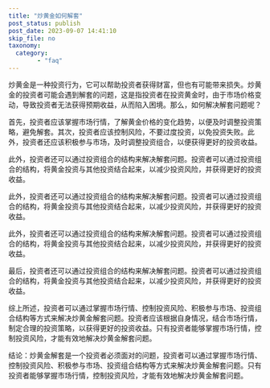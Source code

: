 ```yaml
---
title: "炒黄金如何解套"
post_status: publish
post_date: 2023-09-07 14:41:10
skip_file: no
taxonomy:
  category:
        - "faq"
---
```


炒黄金是一种投资行为，它可以帮助投资者获得财富，但也有可能带来损失。炒黄金的投资者可能会遇到解套的问题，这是指投资者在投资黄金时，由于市场价格变动，导致投资者无法获得预期收益，从而陷入困境。那么，如何解决解套问题呢？

首先，投资者应该掌握市场行情，了解黄金价格的变化趋势，以便及时调整投资策略，避免解套。其次，投资者应该控制风险，不要过度投资，以免投资失败。此外，投资者还应该积极参与市场，及时调整投资组合，以便获得更好的投资收益。

此外，投资者还可以通过投资组合的结构来解决解套问题。投资者可以通过投资组合的结构，将黄金投资与其他投资结合起来，以减少投资风险，并获得更好的投资收益。

此外，投资者还可以通过投资组合的结构来解决解套问题。投资者可以通过投资组合的结构，将黄金投资与其他投资结合起来，以减少投资风险，并获得更好的投资收益。

此外，投资者还可以通过投资组合的结构来解决解套问题。投资者可以通过投资组合的结构，将黄金投资与其他投资结合起来，以减少投资风险，并获得更好的投资收益。

最后，投资者还可以通过投资组合的结构来解决解套问题。投资者可以通过投资组合的结构，将黄金投资与其他投资结合起来，以减少投资风险，并获得更好的投资收益。

综上所述，投资者可以通过掌握市场行情、控制投资风险、积极参与市场、投资组合结构等方式来解决炒黄金解套问题。投资者应该根据自身情况，结合市场行情，制定合理的投资策略，以获得更好的投资收益。只有投资者能够掌握市场行情，控制投资风险，才能有效地解决炒黄金解套问题。

结论：炒黄金解套是一个投资者必须面对的问题，投资者可以通过掌握市场行情、控制投资风险、积极参与市场、投资组合结构等方式来解决炒黄金解套问题。只有投资者能够掌握市场行情，控制投资风险，才能有效地解决炒黄金解套问题。
